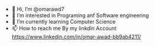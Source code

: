- 👋 Hi, I’m @omarawd7
- 👀 I’m interested in Programing anf Software engineering
- 🌱 I’m currently learning Computer Science 
- 📫 How to reach me By my linkdin Account https://www.linkedin.com/in/omar-awad-bb9ab4211/

<!---
omarawd7/omarawd7 is a ✨ special ✨ repository because its `README.md` (this file) appears on your GitHub profile.
You can click the Preview link to take a look at your changes.
--->
